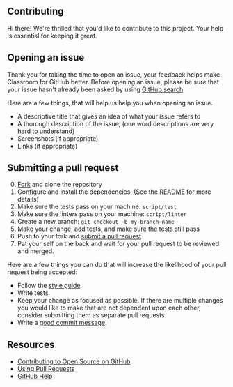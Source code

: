 ## Contributing

[fork]: https://github.com/education/classroom/fork
[pr]: https://github.com/education/classroom/compare
[style]: https://github.com/bbatsov/ruby-style-guide

Hi there! We're thrilled that you'd like to contribute to this project. Your help is essential for keeping it great.

## Opening an issue

Thank you for taking the time to open an issue, your feedback helps make Classroom for GitHub better.
Before opening an issue, please be sure that your issue hasn't already been asked by using [GitHub search](https://help.github.com/articles/searching-issues/)

Here are a few things, that will help us help you when opening an issue.

- A descriptive title that gives an idea of what your issue refers to
- A thorough description of the issue, (one word descriptions are very hard to understand)
- Screenshots (if appropriate)
- Links (if appropriate)

## Submitting a pull request

0. [Fork][fork] and clone the repository
0. Configure and install the dependencies: (See the [README](https://github.com/education/classroom/blob/readme/README.md#hacking-on-classroom-for-github) for more details)
0. Make sure the tests pass on your machine: `script/test`
0. Make sure the linters pass on your machine: `script/linter`
0. Create a new branch: `git checkout -b my-branch-name`
0. Make your change, add tests, and make sure the tests still pass
0. Push to your fork and [submit a pull request][pr]
0. Pat your self on the back and wait for your pull request to be reviewed and merged.

Here are a few things you can do that will increase the likelihood of your pull request being accepted:

- Follow the [style guide][style].
- Write tests.
- Keep your change as focused as possible. If there are multiple changes you would like to make that are not dependent upon each other, consider submitting them as separate pull requests.
- Write a [good commit message](http://tbaggery.com/2008/04/19/a-note-about-git-commit-messages.html).

## Resources

- [Contributing to Open Source on GitHub](https://guides.github.com/activities/contributing-to-open-source/)
- [Using Pull Requests](https://help.github.com/articles/using-pull-requests/)
- [GitHub Help](https://help.github.com)
